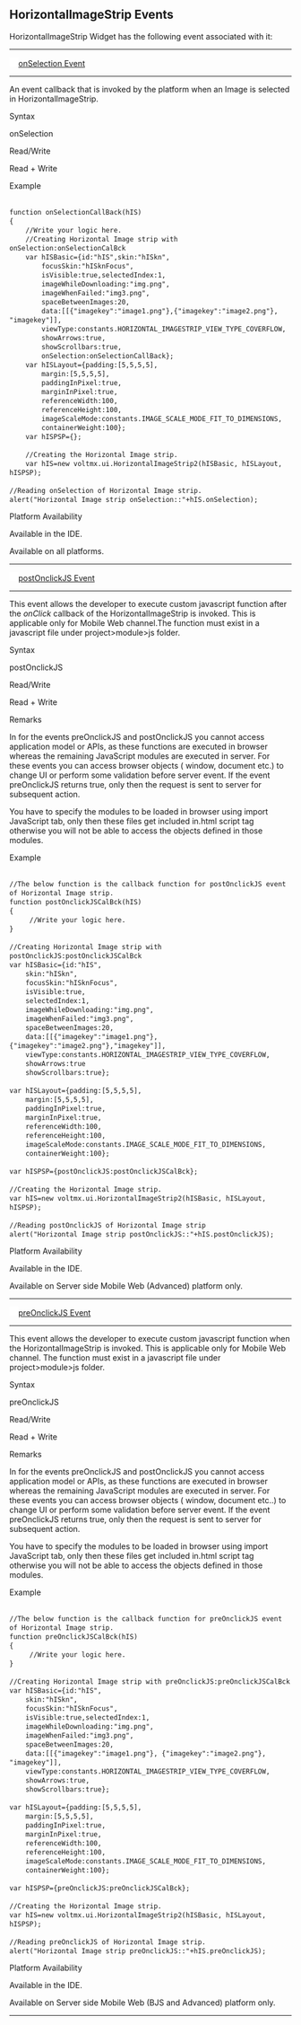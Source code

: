                               

HorizontalImageStrip Events
---------------------------

HorizontalImageStrip Widget has the following event associated with it:

* * *

[![Closed](../Skins/Default/Stylesheets/Images/transparent.gif)](javascript:void(0);)[onSelection Event](javascript:void(0);)

* * *

An event callback that is invoked by the platform when an Image is selected in HorizontalImageStrip.

Syntax

onSelection

Read/Write

Read + Write

Example

```

function onSelectionCallBack(hIS)
{
	//Write your logic here.
	//Creating Horizontal Image strip with onSelection:onSelectionCalBck
	var hISBasic={id:"hIS",skin:"hISkn", 
		focusSkin:"hISknFocus", 
		isVisible:true,selectedIndex:1, 
		imageWhileDownloading:"img.png",
		imageWhenFailed:"img3.png", 
		spaceBetweenImages:20, 
		data:[[{"imagekey":"image1.png"},{"imagekey":"image2.png"}, "imagekey"]], 
		viewType:constants.HORIZONTAL_IMAGESTRIP_VIEW_TYPE_COVERFLOW, 
		showArrows:true, 
		showScrollbars:true, 
		onSelection:onSelectionCallBack};
	var hISLayout={padding:[5,5,5,5],
		margin:[5,5,5,5], 
		paddingInPixel:true, 
		marginInPixel:true, 
		referenceWidth:100, 
		referenceHeight:100, 
		imageScaleMode:constants.IMAGE_SCALE_MODE_FIT_TO_DIMENSIONS, 
		containerWeight:100};
	var hISPSP={};
					
	//Creating the Horizontal Image strip.
	var hIS=new voltmx.ui.HorizontalImageStrip2(hISBasic, hISLayout, hISPSP);

//Reading onSelection of Horizontal Image strip.
alert("Horizontal Image strip onSelection::"+hIS.onSelection);
```

Platform Availability

Available in the IDE.

Available on all platforms.

* * *

[![Closed](../Skins/Default/Stylesheets/Images/transparent.gif)](javascript:void(0);)[postOnclickJS Event](javascript:void(0);)

* * *

This event allows the developer to execute custom javascript function after the _onClick_ callback of the HorizontalImageStrip is invoked. This is applicable only for Mobile Web channel.The function must exist in a javascript file under project>module>js folder.

Syntax

postOnclickJS

Read/Write

Read + Write

Remarks

In for the events preOnclickJS and postOnclickJS you cannot access application model or APIs, as these functions are executed in browser whereas the remaining JavaScript modules are executed in server. For these events you can access browser objects ( window, document etc.) to change UI or perform some validation before server event. If the event preOnclickJS returns true, only then the request is sent to server for subsequent action.  
  
You have to specify the modules to be loaded in browser using import JavaScript tab, only then these files get included in.html script tag otherwise you will not be able to access the objects defined in those modules.

Example

```

//The below function is the callback function for postOnclickJS event of Horizontal Image strip.
function postOnclickJSCalBck(hIS)
{
	 //Write your logic here.
}
					
//Creating Horizontal Image strip with postOnclickJS:postOnclickJSCalBck
var hISBasic={id:"hIS", 
	skin:"hISkn", 
	focusSkin:"hISknFocus", 
	isVisible:true, 
	selectedIndex:1,
	imageWhileDownloading:"img.png", 
	imageWhenFailed:"img3.png", 
	spaceBetweenImages:20, 
	data:[[{"imagekey":"image1.png"}, {"imagekey":"image2.png"},"imagekey"]], 
	viewType:constants.HORIZONTAL_IMAGESTRIP_VIEW_TYPE_COVERFLOW, 
	showArrows:true
	showScrollbars:true};

var hISLayout={padding:[5,5,5,5], 
	margin:[5,5,5,5], 
	paddingInPixel:true, 
	marginInPixel:true, 
	referenceWidth:100,
	referenceHeight:100,
	imageScaleMode:constants.IMAGE_SCALE_MODE_FIT_TO_DIMENSIONS,
	containerWeight:100};
					
var hISPSP={postOnclickJS:postOnclickJSCalBck};

//Creating the Horizontal Image strip.
var hIS=new voltmx.ui.HorizontalImageStrip2(hISBasic, hISLayout, hISPSP);

//Reading postOnclickJS of Horizontal Image strip
alert("Horizontal Image strip postOnclickJS::"+hIS.postOnclickJS);

```

Platform Availability

Available in the IDE.

Available on Server side Mobile Web (Advanced) platform only.

* * *

[![Closed](../Skins/Default/Stylesheets/Images/transparent.gif)](javascript:void(0);)[preOnclickJS Event](javascript:void(0);)

* * *

This event allows the developer to execute custom javascript function when the HorizontalImageStrip is invoked. This is applicable only for Mobile Web channel. The function must exist in a javascript file under project>module>js folder.

Syntax

preOnclickJS

Read/Write

Read + Write

Remarks

In for the events preOnclickJS and postOnclickJS you cannot access application model or APIs, as these functions are executed in browser whereas the remaining JavaScript modules are executed in server. For these events you can access browser objects ( window, document etc..) to change UI or perform some validation before server event. If the event preOnclickJS returns true, only then the request is sent to server for subsequent action.  
  
You have to specify the modules to be loaded in browser using import JavaScript tab, only then these files get included in.html script tag otherwise you will not be able to access the objects defined in those modules.

Example

```

//The below function is the callback function for preOnclickJS event of Horizontal Image strip.
function preOnclickJSCalBck(hIS)
{
	 //Write your logic here.
}

//Creating Horizontal Image strip with preOnclickJS:preOnclickJSCalBck
var hISBasic={id:"hIS", 
	skin:"hISkn", 
	focusSkin:"hISknFocus", 
	isVisible:true,selectedIndex:1, 
	imageWhileDownloading:"img.png", 
	imageWhenFailed:"img3.png", 
	spaceBetweenImages:20, 
	data:[[{"imagekey":"image1.png"}, {"imagekey":"image2.png"}, "imagekey"]], 
	viewType:constants.HORIZONTAL_IMAGESTRIP_VIEW_TYPE_COVERFLOW, 
	showArrows:true, 
	showScrollbars:true};
					
var hISLayout={padding:[5,5,5,5], 
	margin:[5,5,5,5], 
	paddingInPixel:true, 
	marginInPixel:true, 
	referenceWidth:100, 
	referenceHeight:100, 
	imageScaleMode:constants.IMAGE_SCALE_MODE_FIT_TO_DIMENSIONS,
	containerWeight:100};
					
var hISPSP={preOnclickJS:preOnclickJSCalBck};
					
//Creating the Horizontal Image strip.
var hIS=new voltmx.ui.HorizontalImageStrip2(hISBasic, hISLayout, hISPSP);

//Reading preOnclickJS of Horizontal Image strip.
alert("Horizontal Image strip preOnclickJS::"+hIS.preOnclickJS);

```

Platform Availability

Available in the IDE.

Available on Server side Mobile Web (BJS and Advanced) platform only.

* * *


